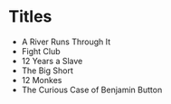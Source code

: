 # Titles

- A River Runs Through It
- Fight Club
- 12 Years a Slave
- The Big Short
- 12 Monkes
- The Curious Case of Benjamin Button
